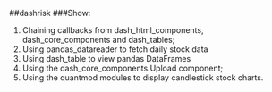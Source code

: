 ##dashrisk
###Show:
1. Chaining callbacks from dash_html_components, dash_core_components and dash_tables;
2. Using pandas_datareader to fetch daily stock data 
3. Using dash_table to view pandas DataFrames  
4. Using the dash_core_components.Upload component;
5. Using the quantmod modules to display candlestick stock charts. 
